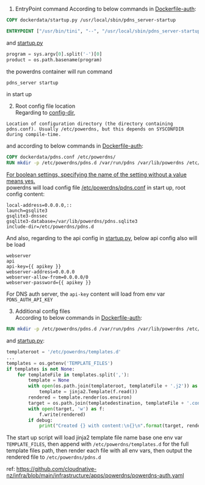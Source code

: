 1. EntryPoint command
According to below commands in [Dockerfile-auth](https://github.com/PowerDNS/pdns/blob/master/Dockerfile-auth):
```dockerfile
COPY dockerdata/startup.py /usr/local/sbin/pdns_server-startup

ENTRYPOINT ["/usr/bin/tini", "--", "/usr/local/sbin/pdns_server-startup"]
```
and [startup.py](https://github.com/PowerDNS/pdns/blob/master/dockerdata/startup.py)
```python
program = sys.argv[0].split('-')[0]
product = os.path.basename(program)
```
the powerdns container will run command
```bash
pdns_server startup
```
in start up

2. Root config file location  
Regarding to [config-dir](https://doc.powerdns.com/authoritative/settings.html#config-dir), 
```
Location of configuration directory (the directory containing pdns.conf). Usually /etc/powerdns, but this depends on SYSCONFDIR during compile-time.
```

and according to below commands in [Dockerfile-auth](https://github.com/PowerDNS/pdns/blob/master/Dockerfile-auth):
```dockerfile
COPY dockerdata/pdns.conf /etc/powerdns/
RUN mkdir -p /etc/powerdns/pdns.d /var/run/pdns /var/lib/powerdns /etc/powerdns/templates.d
```

[For boolean settings, specifying the name of the setting without a value means yes.](https://doc.powerdns.com/authoritative/settings.html#:~:text=For%20boolean%20settings%2C%20specifying%20the%20name%20of%20the%20setting%20without%20a%20value%20means%20yes.)  
powerdns will load config file [/etc/powerdns/pdns.conf](https://github.com/PowerDNS/pdns/blob/master/dockerdata/pdns.conf) in start up, root config content:
```
local-address=0.0.0.0,::
launch=gsqlite3
gsqlite3-dnssec
gsqlite3-database=/var/lib/powerdns/pdns.sqlite3
include-dir=/etc/powerdns/pdns.d
```

And also, regarding to the api config in [startup.py](https://github.com/PowerDNS/pdns/blob/master/dockerdata/startup.py#L28-L34), below api config  also will be load  
```
webserver
api
api-key={{ apikey }}
webserver-address=0.0.0.0
webserver-allow-from=0.0.0.0/0
webserver-password={{ apikey }}
```
For DNS auth server, the `api-key` content will load from env var `PDNS_AUTH_API_KEY`

3. Additional config files  
According to below commands in [Dockerfile-auth](https://github.com/PowerDNS/pdns/blob/master/Dockerfile-auth):
```dockerfile
RUN mkdir -p /etc/powerdns/pdns.d /var/run/pdns /var/lib/powerdns /etc/powerdns/templates.d
```
and [startup.py](https://github.com/PowerDNS/pdns/blob/master/dockerdata/startup.py):
```python
templateroot = '/etc/powerdns/templates.d'
...
templates = os.getenv('TEMPLATE_FILES')
if templates is not None:
    for templateFile in templates.split(','):
        template = None
        with open(os.path.join(templateroot, templateFile + '.j2')) as f:
            template = jinja2.Template(f.read())
        rendered = template.render(os.environ)
        target = os.path.join(templatedestination, templateFile + '.conf')
        with open(target, 'w') as f:
            f.write(rendered)
        if debug:
            print("Created {} with content:\n{}\n".format(target, rendered))
```
The start up script will load jinja2 template file name base one env var `TEMPLATE_FILES`, then append with `/etc/powerdns/templates.d` for the full template files path, then render each file with all env vars, then output the rendered file to `/etc/powerdns/pdns.d`

ref: https://github.com/cloudnative-nz/infra/blob/main/infrastructure/apps/powerdns/powerdns-auth.yaml